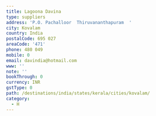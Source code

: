```yaml
---
title: Lagoona Davina
type: suppliers
address: 'P.O. Pachalloor  Thiruvananthapuram  '
city: Kovalam
country: India
postalCode: 695 027
areaCode: '471'
phone: 480 049
mobile: 0
email: davindia@hotmail.com
www: ''
note: ''
bookThrough: 0
currency: INR
gstType: 0
path: /destinations/india/states/kerala/cities/kovalam/
category:
  - H
---
```


